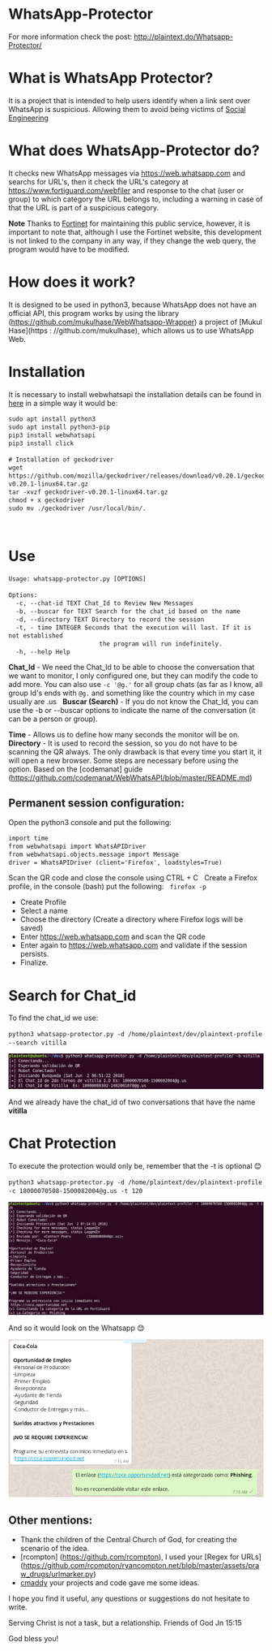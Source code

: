 # WhatsApp-Protector

For more information check the post: http://plaintext.do/Whatsapp-Protector/

# What is WhatsApp Protector?

It is a project that is intended to help users identify when a link sent over WhatsApp is suspicious. Allowing them to avoid being victims of [Social Engineering](https://en.wikipedia.org/wiki/Social_engineering_(security))

# What does WhatsApp-Protector do?

It checks new WhatsApp messages via https://web.whatsapp.com and searchs for URL's, then it check the URL's category at https://www.fortiguard.com/webfiler and response to the chat (user or group) to which category the URL belongs to, including a warning in case of that the URL is part of a suspicious category.

**Note** Thanks to [Fortinet](www.fortinet.com) for maintaining this public service, however, it is important to note that, although I use the Fortinet website, this development is not linked to the company in any way, if they change the web query, the program would have to be modified.

# How does it work?

It is designed to be used in python3, because WhatsApp does not have an official API, this program works by using the library (https://github.com/mukulhase/WebWhatsapp-Wrapper) a project of [Mukul Hase](https : //github.com/mukulhase), which allows us to use WhatsApp Web.

# Installation

It is necessary to install webwhatsapi the installation details can be found in [here](https://github.com/mukulhase/WebWhatsapp-Wrapper) in a simple way it would be:

```
sudo apt install python3
sudo apt install python3-pip
pip3 install webwhatsapi
pip3 install click

# Installation of geckodriver
wget https://github.com/mozilla/geckodriver/releases/download/v0.20.1/geckodriver-v0.20.1-linux64.tar.gz
tar -xvzf geckodriver-v0.20.1-linux64.tar.gz
chmod + x geckodriver
sudo mv ./geckodriver /usr/local/bin/.
```
 
# Use

```
Usage: whatsapp-protector.py [OPTIONS]

Options:
  -c, --chat-id TEXT Chat_Id to Review New Messages
  -b, --buscar for TEXT Search for the chat_id based on the name
  -d, --directory TEXT Directory to record the session
  -t, - time INTEGER Seconds that the execution will last. If it is not established
                         the program will run indefinitely.
  -h, --help Help

```

**Chat_Id** - We need the Chat_Id to be able to choose the conversation that we want to monitor, I only configured one, but they can modify the code to add more. You can also use `-c '@g.'` for all group chats (as far as I know, all group Id's ends with `@g.` and something like the country which in my case usually are .us
 
**Buscar (Search)** - If you do not know the Chat_Id, you can use the -b or --buscar options to indicate the name of the conversation (it can be a person or group).

**Time** - Allows us to define how many seconds the monitor will be on.
 
**Directory** - It is used to record the session, so you do not have to be scanning the QR always. The only drawback is that every time you start it, it will open a new browser. Some steps are necessary before using the option. Based on the [codemanat] guide (https://github.com/codemanat/WebWhatsAPI/blob/master/README.md)

## Permanent session configuration:

Open the python3 console and put the following:
 
```
import time
from webwhatsapi import WhatsAPIDriver
from webwhatsapi.objects.message import Message
driver = WhatsAPIDriver (client='Firefox', loadstyles=True)
```

Scan the QR code and close the console using CTRL + C
 
Create a Firefox profile, in the console (bash) put the following:
 
`firefox -p`
 
* Create Profile
* Select a name
* Choose the directory (Create a directory where Firefox logs will be saved)
* Enter https://web.whatsapp.com and scan the QR code
* Enter again to https://web.whatsapp.com and validate if the session persists.
* Finalize.

# Search for Chat_id

To find the chat_id we use:

`python3 whatsapp-protector.py -d /home/plaintext/dev/plaintext-profile --search vitilla`

![whatsapp-protector-search](https://raw.githubusercontent.com/juliourena/juliourena.github.io/master/assets/images/ws-busqueda.png)

And we already have the chat_id of two conversations that have the name **vitilla**

# Chat Protection

To execute the protection would only be, remember that the -t is optional 😊

`python3 whatsapp-protector.py -d /home/plaintext/dev/plaintext-profile -c 18000070508-1500082004@g.us -t 120`

![whatsapp-protector-search](https://raw.githubusercontent.com/juliourena/juliourena.github.io/master/assets/images/ws-protector.png)

And so it would look on the Whatsapp 😊

![whatsapp-protector-action](https://raw.githubusercontent.com/juliourena/juliourena.github.io/master/assets/images/whatsapp-action.png)

## Other mentions:
- Thank the children of the Central Church of God, for creating the scenario of the idea.
- [rcompton] (https://github.com/rcompton), I used your [Regex for URLs] (https://github.com/rcompton/ryancompton.net/blob/master/assets/praw_drugs/urlmarker.py)
- [cmaddy](https://github.com/chrismaddalena) your projects and code gave me some ideas.

I hope you find it useful, any questions or suggestions do not hesitate to write.

Serving Christ is not a task, but a relationship. Friends of God Jn 15:15

God bless you!